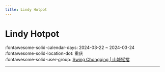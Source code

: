 ```yaml
---
title: Lindy Hotpot
---
```


# Lindy Hotpot 

:fontawesome-solid-calendar-days: 2024-03-22 ~ 2024-03-24  
:fontawesome-solid-location-dot: 重庆  
:fontawesome-solid-user-group: [Swing Chongqing | 山城摇摆](https://swing.kids/zh_CN/swing-chong-qing)  

---
